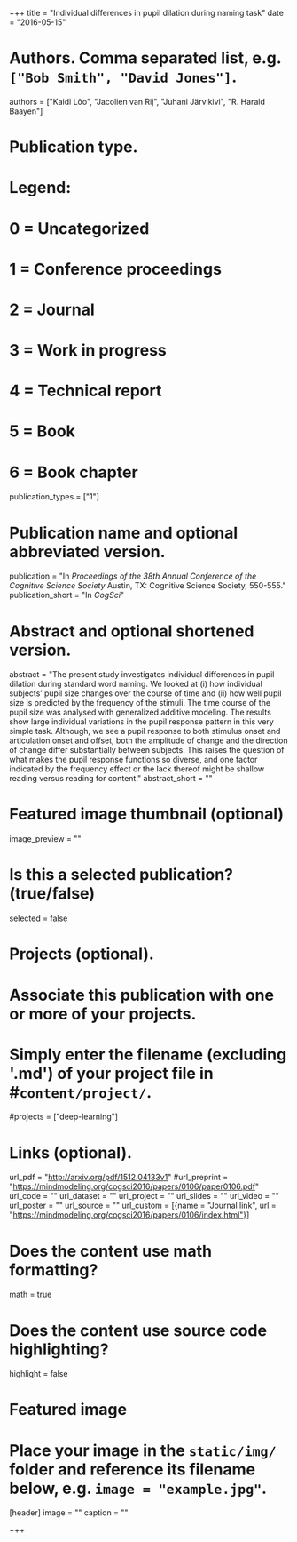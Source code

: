 +++
title = "Individual differences in pupil dilation during naming task"
date = "2016-05-15"

# Authors. Comma separated list, e.g. `["Bob Smith", "David Jones"]`.
authors = ["Kaidi Lõo", "Jacolien van Rij", "Juhani Järvikivi", "R. Harald Baayen"]

# Publication type.
# Legend:
# 0 = Uncategorized
# 1 = Conference proceedings
# 2 = Journal
# 3 = Work in progress
# 4 = Technical report
# 5 = Book
# 6 = Book chapter
publication_types = ["1"]

# Publication name and optional abbreviated version.
publication = "In *Proceedings of the 38th Annual Conference of the Cognitive Science Society* Austin, TX: Cognitive Science Society, 550-555."
publication_short = "In *CogSci*"

# Abstract and optional shortened version.
abstract = "The present study investigates individual differences in pupil dilation during standard word naming. We looked at (i) how individual subjects’ pupil size changes over the course of time and (ii) how well pupil size is predicted by the frequency of the stimuli. The time course of the pupil size was analysed with generalized additive modeling. The results show large individual variations in the pupil response pattern in this very simple task. Although, we see a pupil response to both stimulus onset and articulation onset and offset, both the amplitude of change and the direction of change differ substantially between subjects. This raises the question of what makes the pupil response functions so diverse, and one factor indicated by the frequency effect or the lack thereof might be shallow reading versus reading for content."
abstract_short = ""

# Featured image thumbnail (optional)
image_preview = ""

# Is this a selected publication? (true/false)
selected = false

# Projects (optional).
#   Associate this publication with one or more of your projects.
#   Simply enter the filename (excluding '.md') of your project file in #`content/project/`.
#projects = ["deep-learning"]

# Links (optional).
url_pdf = "http://arxiv.org/pdf/1512.04133v1"
#url_preprint = "https://mindmodeling.org/cogsci2016/papers/0106/paper0106.pdf"
url_code = ""
url_dataset = ""
url_project = ""
url_slides = ""
url_video = ""
url_poster = ""
url_source = ""
url_custom = [{name = "Journal link", url = "https://mindmodeling.org/cogsci2016/papers/0106/index.html"}]

# Does the content use math formatting?
math = true

# Does the content use source code highlighting?
highlight = false

# Featured image
# Place your image in the `static/img/` folder and reference its filename below, e.g. `image = "example.jpg"`.
[header]
image = ""
caption = ""

+++